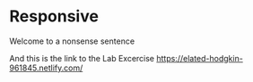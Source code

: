 # Responsive
Welcome to a nonsense sentence

And this is the link to the Lab Excercise
https://elated-hodgkin-961845.netlify.com/